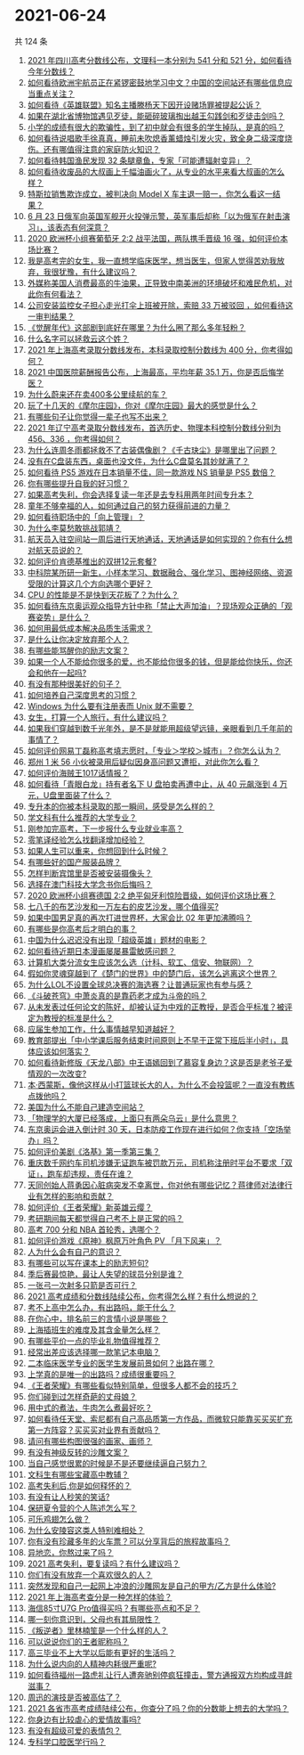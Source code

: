# 2021-06-24

共 124 条

<!-- BEGIN -->
<!-- 最后更新时间 Thu Jun 24 2021 13:01:36 GMT+0800 (China Standard Time) -->

1. [2021 年四川高考分数线公布，文理科一本分别为 541 分和 521
   分，如何看待今年分数线？](https://www.zhihu.com/question/466835029)
2. [如何看待欧洲宇航员正在紧锣密鼓地学习中文？中国的空间站还有哪些信息应当重点关注？](https://www.zhihu.com/question/466521697)
3. [如何看待《英雄联盟》知名主播滕杨天下因开设赌场罪被提起公诉？](https://www.zhihu.com/question/464376334)
4. [如果在湖北省博物馆遇见歹徒，能砸碎玻璃掏出越王勾践剑和歹徒击剑吗？](https://www.zhihu.com/question/466117995)
5. [小学的成绩有很大的欺骗性，到了初中就会有很多的学生掉队，是真的吗？](https://www.zhihu.com/question/433616847)
6. [如何看待说唱歌手徐真真，睡前未吹熄香薰蜡烛引发火灾，致全身二级深度烧伤。还有哪值得注意的家庭防火知识？](https://www.zhihu.com/question/466504088)
7. [如何看待韩国渔民发现 32 条腿章鱼，专家「可能遭辐射变异」？](https://www.zhihu.com/question/466878537)
8. [如何看待收废品的大叔画上千幅油画火了，从专业的水平来看大叔画的怎么样？](https://www.zhihu.com/question/466839329)
9. [特斯拉销售欺诈成立，被判决向 Model X
   车主退一赔一，你怎么看这一结果？](https://www.zhihu.com/question/466355841)
10. [6 月 23
    日俄军向英国军舰开火投弹示警，英军事后却称「以为俄军在射击演习」，该表态有何深意？](https://www.zhihu.com/question/466882658)
11. [2020 欧洲杯小组赛葡萄牙 2:2 战平法国，两队携手晋级 16
    强，如何评价本场比赛？](https://www.zhihu.com/question/466781763)
12. [我是高考完的女生，我一直想学临床医学，想当医生，但家人觉得苦劝我放弃，我很犹豫，有什么建议吗？](https://www.zhihu.com/question/465870397)
13. [外媒称美国人消费最高的牛油果，正导致中南美洲的环境破坏和难民危机，对此你有何看法？](https://www.zhihu.com/question/466723204)
14. [公司安装监控女子担心走光打伞上班被开除，索赔 33 万被驳回
    ，如何看待这一审判结果？](https://www.zhihu.com/question/466782388)
15. [《觉醒年代》这部剧到底好在哪里？为什么圈了那么多年轻粉？](https://www.zhihu.com/question/459410613)
16. [什么名字可以拯救云这个姓？](https://www.zhihu.com/question/374976506)
17. [2021 年上海高考录取分数线发布，本科录取控制分数线为 400
    分，你考得如何？](https://www.zhihu.com/question/466830077)
18. [2021 中国医院薪酬报告公布，上海最高，平均年薪 35.1
    万，你是否后悔学医？](https://www.zhihu.com/question/466745043)
19. [为什么蔚来还在卖400多公里续航的车？](https://www.zhihu.com/question/465399311)
20. [玩了十几天的《摩尔庄园》，你对《摩尔庄园》最大的感觉是什么？](https://www.zhihu.com/question/465468791)
21. [有哪些句子让你觉得一辈子也写不出来？](https://www.zhihu.com/question/452901323)
22. [2021 年辽宁高考录取分数线发布，首选历史、物理本科控制分数线分别为 456、336
    ，你考得如何？](https://www.zhihu.com/question/466830812)
23. [为什么连周冬雨都拯救不了古装偶像剧？《千古玦尘》是哪里出了问题？](https://www.zhihu.com/question/465674599)
24. [没有在C盘装东西，桌面也没文件，为什么C盘莫名其妙就满了？](https://www.zhihu.com/question/456677257)
25. [如何看待 PS5 游戏在日本销量不佳，同一款游戏 NS 销量是 PS5
    数倍？](https://www.zhihu.com/question/466531473)
26. [你有哪些提升自我的好习惯？](https://www.zhihu.com/question/362989562)
27. [如果高考失利，你会选择复读一年还是去专科用两年时间专升本？](https://www.zhihu.com/question/328514956)
28. [童年不够幸福的人，如何通过自己的努力获得前进的力量？](https://www.zhihu.com/question/465576258)
29. [如何看待职场中的「向上管理」？](https://www.zhihu.com/question/317938538)
30. [为什么李莫愁敢挑战郭靖？](https://www.zhihu.com/question/465518635)
31. [航天员入驻空间站一周后进行天地通话，天地通话是如何实现的？你有什么想对航天员说的？](https://www.zhihu.com/question/466697140)
32. [如何评价肯德基推出的双拼12元套餐?](https://www.zhihu.com/question/466259792)
33. [中科院某所研一新生，小样本学习、数据融合、强化学习、图神经网络、资源受限的计算这几个方向选哪个更好？](https://www.zhihu.com/question/464363782)
34. [CPU 的性能是不是快到天花板了？为什么？](https://www.zhihu.com/question/376567574)
35. [如何看待东京奥运观众指导方针中称「禁止大声加油」？现场观众正确的「观赛姿势」是什么？](https://www.zhihu.com/question/466962170)
36. [如何用最低成本解决品质生活需求？](https://www.zhihu.com/question/463153736)
37. [是什么让你决定放弃那个人？](https://www.zhihu.com/question/392671085)
38. [有哪些能骂醒你的励志文案？](https://www.zhihu.com/question/460383067)
39. [如果一个人不能给你很多的爱，也不能给你很多的钱，但是能给你快乐，你还会和他在一起吗?](https://www.zhihu.com/question/458007669)
40. [有没有那种很美好的句子？](https://www.zhihu.com/question/455376898)
41. [如何培养自己深度思考的习惯？](https://www.zhihu.com/question/290935221)
42. [Windows 为什么要有注册表而 Unix 就不需要？](https://www.zhihu.com/question/20443070)
43. [女生，打算一个人旅行，有什么建议吗？](https://www.zhihu.com/question/464649954)
44. [如果我们穿越到数千光年外，是不是就能用超级望远镜，亲眼看到几千年前的事情了？](https://www.zhihu.com/question/429699064)
45. [如何评价网易丁磊称高考填志愿时，「专业＞学校＞城市」？你怎么认为？](https://www.zhihu.com/question/466700024)
46. [郑州 1 米 56
    小伙被录用后疑似因身高问题又遭拒，对此你怎么看？](https://www.zhihu.com/question/466582127)
47. [如何评价海贼王1017话情报？](https://www.zhihu.com/question/466609680)
48. [如何看待「青眼白龙」持有者名下 U 盘拍卖再遭中止，从 40 元飙涨到 4
    万元，U盘里面装了什么？](https://www.zhihu.com/question/466587646)
49. [专升本的你被本科录取的那一瞬间，感受是怎么样的？](https://www.zhihu.com/question/319798509)
50. [学文科有什么推荐的大学专业？](https://www.zhihu.com/question/377182672)
51. [刚参加完高考，下一步报什么专业就业率高？](https://www.zhihu.com/question/328517811)
52. [零笔译经验怎么找翻译增加经验？](https://www.zhihu.com/question/29739922)
53. [如果人生可以重来，你想回到什么时候？](https://www.zhihu.com/question/464216630)
54. [有哪些好的国产服装品牌？](https://www.zhihu.com/question/22012673)
55. [怎样判断宾馆里是否被安装摄像头？](https://www.zhihu.com/question/24929266)
56. [选择在澳门科技大学念书你后悔吗？](https://www.zhihu.com/question/395824634)
57. [2020 欧洲杯小组赛德国 2:2
    绝平匈牙利惊险晋级，如何评价这场比赛？](https://www.zhihu.com/question/466949144)
58. [七八千的布艺沙发和一万左右的皮艺沙发，哪个值得买?](https://www.zhihu.com/question/341967701)
59. [如果中国男足真的再次打进世界杯，大家会比 02 年更加沸腾吗？](https://www.zhihu.com/question/463752483)
60. [有哪些是你高考后才明白的事？](https://www.zhihu.com/question/51343040)
61. [中国为什么迟迟没有出现「超级英雄」题材的电影？](https://www.zhihu.com/question/55011793)
62. [如何看待近期日本漫画屡屡暴雷敏感问题？](https://www.zhihu.com/question/465217223)
63. [计算机大类分流女生应该怎么选（计科、软工、信安、物联网）？](https://www.zhihu.com/question/464081479)
64. [假如你灵魂穿越到了《楚门的世界》中的楚门后，该怎么逃离这个世界？](https://www.zhihu.com/question/463821503)
65. [为什么LOL不设置全球总决赛的海选赛？让普通玩家也有参与感？](https://www.zhihu.com/question/348029119)
66. [《斗破苍穹》中萧炎真的是靠药老才成为斗帝的吗？](https://www.zhihu.com/question/325197543)
67. [从未发表过任何论文的陈好，却被认证为中戏的正教授，是否合乎标准？被评定为教授的标准是什么？](https://www.zhihu.com/question/466544935)
68. [应届生参加工作，什么事情越早知道越好？](https://www.zhihu.com/question/407372614)
69. [教育部提出「中小学课后服务结束时间原则上不早于正常下班后半小时」，具体应该如何落实？](https://www.zhihu.com/question/466568287)
70. [如何看待新修版《天龙八部》中王语嫣回到了慕容复身边？这是否是老爷子爱情观的一次改变?](https://www.zhihu.com/question/466375037)
71. [本·西蒙斯，像他这样从小打篮球长大的人，为什么不会投篮呢？一直没有教练点拨他吗？](https://www.zhihu.com/question/466334440)
72. [美国为什么不能自己建造空间站？](https://www.zhihu.com/question/466163410)
73. [「物理学的大厦已经落成，上面只有两朵乌云」是什么意思？](https://www.zhihu.com/question/319790208)
74. [东京奥运会进入倒计时 30
    天，日本防疫工作现在进行如何？你支持「空场举办」吗？](https://www.zhihu.com/question/466695575)
75. [如何评价美剧《洛基》第一季第三集？](https://www.zhihu.com/question/466766242)
76. [重庆数千网约车司机涉嫌无证跑车被罚款万元，司机称注册时平台不要求「双证」，跑车却违规，责任在谁？](https://www.zhihu.com/question/466706473)
77. [天同创始人蒋勇因心脏病突发不幸离世，你对他有哪些记忆？蒋律师对法律行业有怎样的影响和贡献？](https://www.zhihu.com/question/466834495)
78. [如何评价《王者荣耀》新英雄云缨？](https://www.zhihu.com/question/456762502)
79. [考研期间每天都觉得自己考不上是正常的吗？](https://www.zhihu.com/question/465105306)
80. [高考 700 分和 NBA 首轮秀，选哪个？](https://www.zhihu.com/question/464138535)
81. [如何评价游戏《原神》枫原万叶角色 PV 「月下风来」？](https://www.zhihu.com/question/466741628)
82. [人为什么会有自己的意识？](https://www.zhihu.com/question/25852574)
83. [有哪些可以写在课本上的励志短句?](https://www.zhihu.com/question/370697717)
84. [季后赛最惊艳，最让人失望的球员分别是谁？](https://www.zhihu.com/question/466186916)
85. [一张弓一次射多只箭是否可行？](https://www.zhihu.com/question/304821244)
86. [2021 高考成绩和分数线陆续公布，你考得怎么样？有什么想说的？](https://www.zhihu.com/question/466687251)
87. [考不上高中怎么办，有出路吗，能干什么？](https://www.zhihu.com/question/465806019)
88. [在你心中，排名前三的言情小说是哪些？](https://www.zhihu.com/question/381690632)
89. [上海插班生的难度及其含金量怎么样？](https://www.zhihu.com/question/406103266)
90. [有哪些平价一点的毕业礼物值得推荐？](https://www.zhihu.com/question/392825138)
91. [经常出差应该选择哪一款笔记本电脑？](https://www.zhihu.com/question/35504318)
92. [二本临床医学专业的医学生发展前景如何？出路在哪？](https://www.zhihu.com/question/368279194)
93. [上学真的是唯一的出路吗？成绩很重要吗？](https://www.zhihu.com/question/466028296)
94. [《王者荣耀》有哪些看似特别简单，但很多人都不会的技巧？](https://www.zhihu.com/question/446136518)
95. [你们碰到过怎样奇葩的丈母娘？](https://www.zhihu.com/question/277706428)
96. [用中式的煮法，牛肉怎么煮最好吃？](https://www.zhihu.com/question/20739576)
97. [如何看待任天堂、索尼都有自己高品质第一方作品，而微软只能靠买买买扩充第一方阵容？买买买对业界有贡献吗？](https://www.zhihu.com/question/466608173)
98. [请问有哪些构图很强的画家、画师？](https://www.zhihu.com/question/464287491)
99. [有没有神级反转的沙雕文案？](https://www.zhihu.com/question/452293238)
100. [当自己感觉很累的时候是不是还要继续逼自己努力？](https://www.zhihu.com/question/23678611)
101. [文科生有哪些宝藏高中教辅？](https://www.zhihu.com/question/434586269)
102. [高考失利后,你是如何释怀的？](https://www.zhihu.com/question/282477570)
103. [有没有让人秒笑的笑话?](https://www.zhihu.com/question/466244043)
104. [保研夏令营的个人陈述怎么写？](https://www.zhihu.com/question/30606095)
105. [可乐鸡翅怎么做？](https://www.zhihu.com/question/30139966)
106. [为什么安陵容这类人特别难相处？](https://www.zhihu.com/question/465876363)
107. [你有没有珍藏多年的火车票？可以分享背后的旅程故事吗？](https://www.zhihu.com/question/466251300)
108. [异地恋，你熬过来了吗？](https://www.zhihu.com/question/456081793)
109. [2021 高考失利，要复读吗？有什么建议吗？](https://www.zhihu.com/question/464438124)
110. [你们有没有放弃一个喜欢很久的人？](https://www.zhihu.com/question/466274655)
111. [突然发现和自己一起网上冲浪的沙雕网友是自己的甲方/乙方是什么体验?](https://www.zhihu.com/question/465724596)
112. [2021 年上海高考查分是一种怎样的体验？](https://www.zhihu.com/question/463610724)
113. [海信85寸U7G Pro值得买吗？有哪些亮点和不足？](https://www.zhihu.com/question/465575735)
114. [哪一刻你意识到，父母也有其局限性？](https://www.zhihu.com/question/465553728)
115. [《叛逆者》里林楠笙是一个什么样的人？](https://www.zhihu.com/question/463791665)
116. [可以说说你们的王者昵称吗？](https://www.zhihu.com/question/442206137)
117. [高三毕业不上大学以后能有更好的生活吗？](https://www.zhihu.com/question/465162371)
118. [为什么说内向的人精神内耗很严重呢?](https://www.zhihu.com/question/438833344)
119. [如何看待福州一路虎礼让行人遭奔驰别停疯狂撞击，警方通报双方均构成寻衅滋事？](https://www.zhihu.com/question/466514894)
120. [周迅的演技是否被高估了？](https://www.zhihu.com/question/296224065)
121. [2021
     各省市高考成绩陆续公布，你查分了吗？你的分数能上想去的大学吗？](https://www.zhihu.com/question/466693006)
122. [你身边有比较虐心的爱情故事吗?](https://www.zhihu.com/question/352335209)
123. [有没有超级可爱的表情包？](https://www.zhihu.com/question/399465536)
124. [专科学口腔医学行吗？](https://www.zhihu.com/question/383445313)

<!-- END -->
